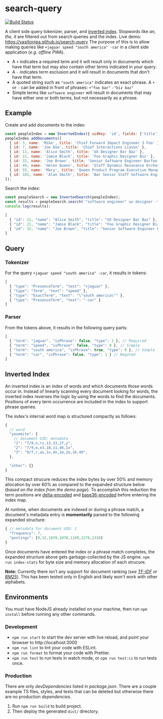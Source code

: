 # search-query
[![Build Status](https://github.com/vasilionjea/webpack-frontend-template/actions/workflows/unit-tests.yml/badge.svg)](https://github.com/vasilionjea/webpack-frontend-template/actions/workflows/unit-tests.yml) 

A client side query tokenizer, parser, and [inverted index](https://en.wikipedia.org/wiki/Inverted_index). Stopwords like _an, the, it_ are filtered out from search queries and the index. Live demo: https://vasilionjea.github.io/search-query The purpose of this is to allow making queries like `+jaguar speed "south america" -car` in a client side application (_e.g. offline PWA_).

* A `+` indicates a required term and it will result only in documents which have that term but may also contain other terms indicated in your query. 
* A `-` indicates term exclusion and it will result in documents that don't have that term. 
* A quoted string such as `"south america"` indicates an exact phrase. A `+` or `-` can be added in front of phrases: `+"foo bar"` `-"biz baz"`
* Simple terms like `software engineer` will result in documents that may have either one or both terms, but not necessarily as a phrase.

## Example
Create and add documents to the index:
```js
const peopleIndex = new InvertedIndex({ uidKey: 'id', fields: ['title'] });
peopleIndex.addDocuments([
  { id: 3, name: 'Mike', title: 'Chief Forward Impact Engineer 3 Foo' },
  { id: 7, name: 'Joe Doe', title: 'Chief Interactions Liason' },
  { id: 11, name: 'Alice Smith', title: 'UX Designer Bar Baz' },
  { id: 21, name: 'Jamie Black', title: 'Foo Graphic Designer Biz' },
  { id: 32, name: 'Joe Brown', title: 'Senior Software Engineer Barfoo' },
  { id: 49, name: 'Helen Queen', title: 'Staff Dynamic Resonance Orchestrator Foo' },
  { id: 55, name: 'Mary', title: 'Queen Product Program Executive Manager Foo' },
  { id: 101, name: 'Alan Smith', title: 'Bar Senior Staff Software Engineer 3 Foobar' },
]);
```
Search the index:
```js
const peopleSearch = new InvertedSearch(peopleIndex);
const results = peopleSearch.search(`"software engineer" ux designer -"engineer 3"`);
console.log(results);
```
```js 
[
  { "id": 11, "name": "Alice Smith", "title": "UX Designer Bar Baz" },
  { "id": 21, "name": "Jamie Black", "title": "Foo Graphic Designer Biz"},
  { "id": 32, "name": "Joe Brown", "title": "Senior Software Engineer Barfoo" }
]
```

## Query 
### Tokenizer 
For the query `+jaguar speed "south america" -car`, it results in tokens:
```js
[
  { "type": "PresenceTerm", "text": "+jaguar" },
  { "type": "Term", "text": "speed" },
  { "type": "ExactTerm", "text": "\"south america\"" },
  { "type": "PresenceTerm", "text": "-car" }
]
```
### Parser
From the tokens above, it results in the following query parts:
```js
[
  { "term": "jaguar", "isPhrase": false, "type": 2 }, // Required
  { "term": "speed", "isPhrase": false, "type": 0 }, // Simple
  { "term": "south america", "isPhrase": true, "type": 0 }, // Simple
  { "term": "car", "isPhrase": false, "type": 1 } // Negated
]
```

## Inverted Index
An inverted index is an index of words and which documents those words occur in. Instead of linearly scanning every document looking for words, the inverted index reverses the logic by using the words to find the documents. Positions of every term occurrence are included in the index to support phrase queries. 

The index's internal word map is structured compactly as follows:
```js
{
  // word
  "yosemite": { 
    // document UID: metadata
    "1": "7/9,n,rz,13,33,2f,y",
    "2": "7/9,e,e3,18,11,46,1x",
    "3": "9/f,r,ao,1u,4n,1m,2o,16,49",
  },

  "other": {}
}
```
This compact strucure reduces the index bytes by over 50% and memory allocation by over 60% as compared to the expanded structure below (_based on the index from the demo page_). To accomplish this reduction the term positions are [delta-encoded](https://en.wikipedia.org/wiki/Delta_encoding) and [base36-encoded](https://en.wikipedia.org/wiki/Base36) before entering the index map. 

At runtime, when documents are indexed or during a phrase match, a document's metadata entry is **momentarily** parsed to the following expanded structure:
```js
{ // metadata for document UID: 1
  "frequency": 7,
  "postings": [9,32,1039,1078,1189,1276,1310]
}
```
Once documents have entered the index or a phrase match completes, the expanded structure above gets garbage-collected by the JS engine. `npm run index-stats` for byte size and memory allocation of each strucure.

**Note:** Currently there isn't any support for document ranking (_see [TF-IDF](https://en.wikipedia.org/wiki/Tf%E2%80%93idf) or [BM25](https://en.wikipedia.org/wiki/Okapi_BM25)_). This has been tested only in English and likely won't work with other alphabets.

## Environments
You must have NodeJS already installed on your machine, then run `npm install` before running any other commands.

### Development 
* `npm run start` to start the dev server with live reload, and point your browser to http://localhost:3000
* `npm run lint` to lint your code with ESLint.
* `npm run format` to format your code with Prettier.
* `npm run test` to run tests in watch mode, or `npm run test:ci` to run tests once.

### Production
There are only _devDependencies_ listed in _package.json_. There are a couple example TS files, styles, and tests that can be deleted but otherwise there are no production _dependencies_.

1. Run `npm run build` to build project.
2. Then deploy the generated `dist/` directory.

